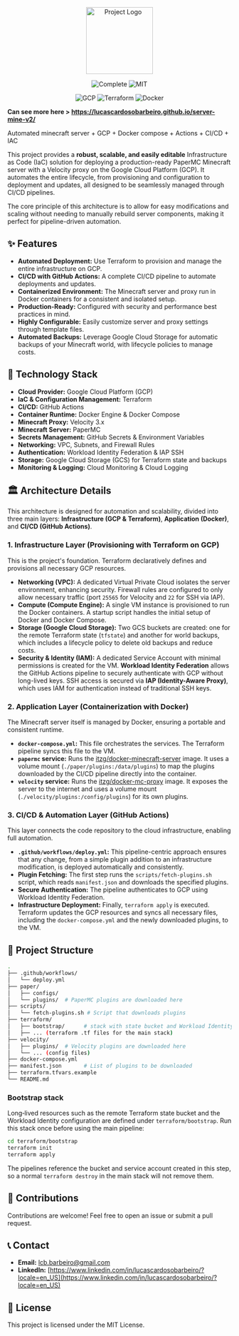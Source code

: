 <p align="center">
  <img src="https://res.cloudinary.com/zenbusiness/image/upload/v1670445040/logaster/logaster-2020-06-image14-3.png" width="150" alt="Project Logo" />
</p>
<p align="center">
  <img src="https://img.shields.io/badge/status-complete-green?style=for-the-badge" alt="Complete" />
  <img src="https://img.shields.io/badge/license-MIT-blue?style=for-the-badge" alt="MIT" />
</p>
<p align="center">
  <img src="https://img.shields.io/badge/GCP-4285F4?style=for-the-badge&logo=google-cloud&logoColor=white" alt="GCP" />
  <img src="https://img.shields.io/badge/Terraform-7B42BC?style=for-the-badge&logo=terraform&logoColor=white" alt="Terraform" />
  <img src="https://img.shields.io/badge/Docker-2496ED?style=for-the-badge&logo=docker&logoColor=white" alt="Docker" />

</p>

**Can see more here > https://lucascardosobarbeiro.github.io/server-mine-v2/**

Automated minecraft server + GCP + Docker compose + Actions + CI/CD + IAC

This project provides a **robust, scalable, and easily editable** Infrastructure as Code (IaC) solution for deploying a production-ready PaperMC Minecraft server with a Velocity proxy on the Google Cloud Platform (GCP). It automates the entire lifecycle, from provisioning and configuration to deployment and updates, all designed to be seamlessly managed through CI/CD pipelines.

The core principle of this architecture is to allow for easy modifications and scaling without needing to manually rebuild server components, making it perfect for pipeline-driven automation.

## ✨ Features

* **Automated Deployment:** Use Terraform to provision and manage the entire infrastructure on GCP.
* **CI/CD with GitHub Actions:** A complete CI/CD pipeline to automate deployments and updates.
* **Containerized Environment:** The Minecraft server and proxy run in Docker containers for a consistent and isolated setup.
* **Production-Ready:** Configured with security and performance best practices in mind.
* **Highly Configurable:** Easily customize server and proxy settings through template files.
* **Automated Backups:** Leverage Google Cloud Storage for automatic backups of your Minecraft world, with lifecycle policies to manage costs.

## 🚀 Technology Stack

* **Cloud Provider:** Google Cloud Platform (GCP)
* **IaC & Configuration Management:** Terraform
* **CI/CD:** GitHub Actions
* **Container Runtime:** Docker Engine & Docker Compose
* **Minecraft Proxy:** Velocity 3.x
* **Minecraft Server:** PaperMC
* **Secrets Management:** GitHub Secrets & Environment Variables
* **Networking:** VPC, Subnets, and Firewall Rules
* **Authentication:** Workload Identity Federation & IAP SSH
* **Storage:** Google Cloud Storage (GCS) for Terraform state and backups
* **Monitoring & Logging:** Cloud Monitoring & Cloud Logging

## 🏛️ Architecture Details

This architecture is designed for automation and scalability, divided into three main layers: **Infrastructure (GCP & Terraform)**, **Application (Docker)**, and **CI/CD (GitHub Actions)**.



### 1. Infrastructure Layer (Provisioning with Terraform on GCP)

This is the project's foundation. Terraform declaratively defines and provisions all necessary GCP resources.

* **Networking (VPC):** A dedicated Virtual Private Cloud isolates the server environment, enhancing security. Firewall rules are configured to only allow necessary traffic (port `25565` for Velocity and `22` for SSH via IAP).
* **Compute (Compute Engine):** A single VM instance is provisioned to run the Docker containers. A startup script handles the initial setup of Docker and Docker Compose.
* **Storage (Google Cloud Storage):** Two GCS buckets are created: one for the remote Terraform state (`tfstate`) and another for world backups, which includes a lifecycle policy to delete old backups and reduce costs.
* **Security & Identity (IAM):** A dedicated Service Account with minimal permissions is created for the VM. **Workload Identity Federation** allows the GitHub Actions pipeline to securely authenticate with GCP without long-lived keys. SSH access is secured via **IAP (Identity-Aware Proxy)**, which uses IAM for authentication instead of traditional SSH keys.

### 2. Application Layer (Containerization with Docker)

The Minecraft server itself is managed by Docker, ensuring a portable and consistent runtime.

* **`docker-compose.yml`:** This file orchestrates the services. The Terraform pipeline syncs this file to the VM.
* **`papermc` service:** Runs the [itzg/docker-minecraft-server](https://github.com/itzg/docker-minecraft-server) image. It uses a volume mount (`./paper/plugins:/data/plugins`) to map the plugins downloaded by the CI/CD pipeline directly into the container.
* **`velocity` service:** Runs the [itzg/docker-mc-proxy](https://github.com/itzg/docker-mc-proxy) image. It exposes the server to the internet and uses a volume mount (`./velocity/plugins:/config/plugins`) for its own plugins.

### 3. CI/CD & Automation Layer (GitHub Actions)

This layer connects the code repository to the cloud infrastructure, enabling full automation.

* **`.github/workflows/deploy.yml`:** This pipeline-centric approach ensures that any change, from a simple plugin addition to an infrastructure modification, is deployed automatically and consistently.
* **Plugin Fetching:** The first step runs the `scripts/fetch-plugins.sh` script, which reads `manifest.json` and downloads the specified plugins.
* **Secure Authentication:** The pipeline authenticates to GCP using Workload Identity Federation.
* **Infrastructure Deployment:** Finally, `terraform apply` is executed. Terraform updates the GCP resources and syncs all necessary files, including the `docker-compose.yml` and the newly downloaded plugins, to the VM.

## 📁 Project Structure

```bash
.
├── .github/workflows/
│   └── deploy.yml
├── paper/
│   ├── configs/
│   └── plugins/  # PaperMC plugins are downloaded here
├── scripts/
│   └── fetch-plugins.sh # Script that downloads plugins
├── terraform/
│   ├── bootstrap/      # stack with state bucket and Workload Identity
│   ├── ... (terraform .tf files for the main stack)
├── velocity/
│   ├── plugins/  # Velocity plugins are downloaded here
│   └── ... (config files)
├── docker-compose.yml
├── manifest.json       # List of plugins to be downloaded
├── terraform.tfvars.example
└── README.md
```

### Bootstrap stack

Long‑lived resources such as the remote Terraform state bucket and the Workload Identity configuration are defined under `terraform/bootstrap`. Run this stack once before using the main pipeline:

```bash
cd terraform/bootstrap
terraform init
terraform apply
```

The pipelines reference the bucket and service account created in this step, so a normal `terraform destroy` in the main stack will not remove them.



## 🤝 Contributions

Contributions are welcome! Feel free to open an issue or submit a pull request.

## 📞 Contact

* **Email:** lcb.barbeiro@gmail.com
* **LinkedIn:** [https://www.linkedin.com/in/lucascardosobarbeiro/?locale=en_US](https://www.linkedin.com/in/lucascardosobarbeiro/?locale=en_US)

## 📄 License

This project is licensed under the MIT License.
